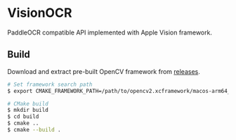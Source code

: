 # VisionOCR

PaddleOCR compatible API implemented with Apple Vision framework.

## Build

Download and extract pre-built OpenCV framework from [releases](https://github.com/hguandl/VisionOCR/releases).

```bash
# Set framework search path
$ export CMAKE_FRAMEWORK_PATH=/path/to/opencv2.xcframework/macos-arm64_x86_64

# CMake build
$ mkdir build
$ cd build
$ cmake ..
$ cmake --build .
```
